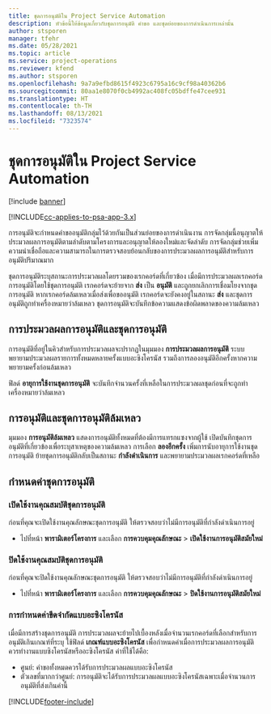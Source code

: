 ```yaml
---
title: ชุดการอนุมัติใน Project Service Automation
description: หัวข้อนี้ให้ข้อมูลเกี่ยวกับชุดการอนุมัติ คำขอ และชุดย่อยของการดำเนินการเหล่านั้น
author: stsporen
manager: tfehr
ms.date: 05/28/2021
ms.topic: article
ms.service: project-operations
ms.reviewer: kfend
ms.author: stsporen
ms.openlocfilehash: 9a7a9efbd8615f4923c6795a16c9cf98a40362b6
ms.sourcegitcommit: 80aa1e8070f0cb4992ac408fc05bdffe47cee931
ms.translationtype: HT
ms.contentlocale: th-TH
ms.lasthandoff: 08/13/2021
ms.locfileid: "7323574"
---
```

# <a name="approval-sets-in-project-service-automation"></a>ชุดการอนุมัติใน Project Service Automation

[!include [banner](../includes/psa-now-project-operations.md)]

[!INCLUDE[cc-applies-to-psa-app-3.x](../includes/cc-applies-to-psa-app-3x.md)]

การอนุมัติจะกำหนดคำขออนุมัติกลุ่มไว้ด้วยกันเป็นส่วนย่อยของการดำเนินงาน การจัดกลุ่มนี้อนุญาตให้ประมวลผลการอนุมัติตามลำดับตามโครงการและอนุญาตให้ลองใหม่และจัดลำดับ การจัดกลุ่มช่วยเพิ่มความน่าเชื่อถือและความสามารถในการตรวจสอบย้อนกลับของการประมวลผลการอนุมัติสำหรับการอนุมัติปริมาณมาก

ชุดการอนุมัติระบุสถานะการประมวลผลโดยรวมของเรกคอร์ดที่เกี่ยวข้อง เมื่อมีการประมวลผลเรกคอร์ดการอนุมัติโดยใช้ชุดการอนุมัติ เรกคอร์ดจะย้ายจาก **ส่ง** เป็น **อนุมัติ** และถูกยกเลิกการเชื่อมโยงจากชุดการอนุมัติ หากเรกคอร์ดล้มเหลวเมื่อส่งเพื่อขออนุมัติ เรกคอร์ดจะยังคงอยู่ในสถานะ **ส่ง** และชุดการอนุมัติถูกทำเครื่องหมายว่าล้มเหลว ชุดการอนุมัติจะบันทึกข้อความแสดงข้อผิดพลาดของความล้มเหลว

## <a name="processing-approvals-and-approval-sets"></a>การประมวลผลการอนุมัติและชุดการอนุมัติ
การอนุมัติที่อยู่ในคิวสำหรับการประมวลผลจะปรากฏในมุมมอง **การประมวลผลการอนุมัติ** ระบบพยายามประมวลผลรายการทั้งหมดหลายครั้งแบบอะซิงโครนัส รวมถึงการลองอนุมัติอีกครั้งหากความพยายามครั้งก่อนล้มเหลว

ฟิลด์ **อายุการใช้งานชุดการอนุมัติ** จะบันทึกจำนวนครั้งที่เหลือในการประมวลผลชุดก่อนที่จะถูกทำเครื่องหมายว่าล้มเหลว

## <a name="failed-approvals-and-approval-sets"></a>การอนุมัติและชุดการอนุมัติล้มเหลว
มุมมอง **การอนุมัติล้มเหลว** แสดงการอนุมัติทั้งหมดที่ต้องมีการแทรกแซงจากผู้ใช้ เปิดบันทึกชุดการอนุมัติที่เกี่ยวข้องเพื่อระบุสาเหตุของความล้มเหลว
การเลือก **ลองอีกครั้ง** เพิ่มการนับอายุการใช้งานชุดการอนุมัติ ย้ายชุดการอนุมัติกลับเป็นสถานะ **กำลังดำเนินการ** และพยายามประมวลผลเรกคอร์ดที่เหลือ

## <a name="configure-approval-sets"></a>กำหนดค่าชุดการอนุมัติ

###  <a name="enable-the-approval-sets-feature"></a>เปิดใช้งานคุณสมบัติชุดการอนุมัติ
ก่อนที่คุณจะเปิดใช้งานคุณลักษณะชุดการอนุมัติ ให้ตรวจสอบว่าไม่มีการอนุมัติที่กำลังดำเนินการอยู่

- ไปที่หน้า **พารามิเตอร์โครงการ** และเลือก **การควบคุมคุณลักษณะ** > **เปิดใช้งานการอนุมัติสมัยใหม่**

### <a name="turn-off-the-approval-sets-feature"></a>ปิดใช้งานคุณสมบัติชุดการอนุมัติ
ก่อนที่คุณจะปิดใช้งานคุณลักษณะชุดการอนุมัติ ให้ตรวจสอบว่าไม่มีการอนุมัติที่กำลังดำเนินการอยู่

- ไปที่หน้า **พารามิเตอร์โครงการ** และเลือก **การควบคุมคุณลักษณะ** > **ปิดใช้งานการอนุมัติสมัยใหม่**

### <a name="configuring-the-asynchronous-threshold"></a>การกำหนดค่าขีดจำกัดแบบอะซิงโครนัส 
เมื่อมีการสร้างชุดการอนุมัติ การประมวลผลจะย้ายไปเบื้องหลังเมื่อจำนวนเรกคอร์ดที่เลือกสำหรับการอนุมัติเกินเกณฑ์ที่ระบุ ใช้ฟิลด์ **เกณฑ์แบบอะซิงโครนัส** เพื่อกำหนดค่าเมื่อการประมวลผลการอนุมัติควรทำงานแบบซิงโครนัสหรืออะซิงโครนัส
ค่าที่ใช้ได้คือ:

  - ศูนย์: คำขอทั้งหมดควรได้รับการประมวลผลแบบอะซิงโครนัส 
  - ตัวเลขที่มากกว่าศูนย์: การอนุมัติจะได้รับการประมวลผลแบบอะซิงโครนัสเฉพาะเมื่อจำนวนการอนุมัติที่ส่งเกินค่านี้

[!INCLUDE[footer-include](../includes/footer-banner.md)]
